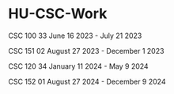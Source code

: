 # HU-CSC-Work

CSC 100 33 June 16 2023 - July 21 2023

CSC 151 02 August 27 2023 - December 1 2023

CSC 120 34 January 11 2024 - May 9 2024 

CSC 152 01 August 27 2024 - December 9 2024 
